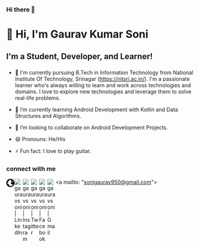 ### Hi there 👋

# 👋 Hi, I'm Gaurav Kumar Soni 

## I'm a Student, Developer, and Learner!
###
- 🔭 I'm currently pursuing B.Tech in Information Technology from National
 Institute Of Technology, Srinagar (https://nitsri.ac.in/). I'm a passionate learner who's 
 always willing to learn and work across technologies and domains. I love to explore new 
 technologies and leverage them to solve real-life problems.
- 🌱 I’m currently learning Android Development with Kotlin and Data Structures and 
Algorithms.
- 👯 I’m looking to collaborate on Android Development Projects.

- 😄 Pronouns: He/His
- ⚡ Fun fact: I love to play guitar.

### connect with me

<a href ="https://gauravsoni.com/"><img align="left" alt="gauravsoni.com" width="22px" src="https://raw.githubusercontent.com/iconic/open-iconic/master/svg/globe.svg" /> </a>

<a href ="https://www.linkedin.com/in/gaurav-kumar-soni-a705b7245/"><img align="left" alt="gauravsoni | LinkedIn" width="22px" src="https://raw.githubusercontent.com/peterthehan/peterthehan/master/assets/linkedin.svg" /></a>

<a href ="https://www.instagram.com/gauravsoni3850/ "><img align="left" alt="gauravsoni | Instagram" width="22px" src="https://icons8.com/icon/32323/instagram"/></a>
 
 <a href ="https://twitter.com/Gauravs70259657"><img align="left" alt="gauravsoni | Twitter" width="22px" src="https://raw.githubusercontent.com/peterthehan/peterthehan/master/assets/twitter.svg"/></a>

<a href ="https://m.facebook.com/profile.php?eav=Afa3-SoqxReofdIJn_uXNuSqU3HCHfXDykEceWsOFavGx-iK3agRZ-Olg2uDYI-jZ1Q&paipv=0"><img align="left" alt="gauravsoni | Facebook" width="22px" src="https://icons8.com/icon/13912/facebook"/></a>

<a mailto: "sonigaurav950@gmail.com"><img align="left" alt="gauravsoni | Gmail" width="22px" src="https://icons8.com/icon/P7UIlhbpWzZm/gmail"/></a>
